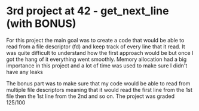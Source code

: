 # 3rd project at 42 - get_next_line (with BONUS)
For this project the main goal was to create a code that would be able to read from a file descriptor (fd) and keep track of every line that it read.
It was quite difficult to understand how the first approach would be but once I got the hang of it everything went smoothly.
Memory allocation had a big importance in this project and a lot of time was used to make sure I didn't have any leaks

The bonus part was to make sure that my code would be able to read from multiple file descriptors meaning that it would read the first line from the 1st file then the 1st line from the 2nd and so on.
The project was graded 125/100
